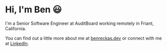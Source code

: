 # Hi, I'm Ben 😃

I'm a Senior Software Engineer at AuditBoard working remotely in Friant, California.

You can find out a little more about me at [benreckas.dev](https://benreckas.dev) or connect with me at [LinkedIn](https://www.linkedin.com/in/benreckas).
